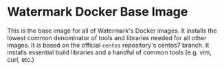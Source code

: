 # Watermark Docker Base Image

This is the base image for all of Watermark's Docker images. It installs
the lowest common denominator of tools and libraries needed for all
other images. It is based on the official `centos` repository's centos7
branch. It installs essential build libraries and a handful of common
tools (e.g. vim, curl, etc.)

